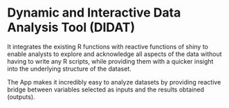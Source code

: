 # Dynamic and Interactive Data Analysis Tool (DIDAT)

It integrates the existing R functions  with  reactive  functions  of  shiny  to  enable  analysts  to  explore  and acknowledge  all  aspects  of  the  data  without  having  to  write  any  R  scripts,  while providing  them  with  a  quicker  insight  into  the  underlying  structure  of  the  dataset.

The App makes it incredibly easy to analyze datasets by providing reactive bridge between variables selected as inputs and the results obtained (outputs).
